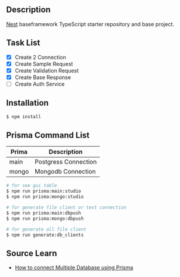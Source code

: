 ## Description

[Nest](https://github.com/nestjs/nest) baseframework TypeScript starter repository and base project.

## Task List

- [x] Create 2 Connection
- [x] Create Sample Request
- [x] Create Validation Request
- [x] Create Base Response
- [ ] Create Auth Service

## Installation

```bash
$ npm install
```

## Prisma Command List
| Prima | Description |
| ----------- | ----------- |
| main | Postgress Connection |
| mongo | Mongodb Connection |
```bash
# for see gui table
$ npm run prisma:main:studio
$ npm run prisma:mongo:studio

# for generate file client or test connection
$ npm run prisma:main:dbpush
$ npm run prisma:mongo:dbpush

# for generate all file client
$ npm run generate:db_clients
```

## Source Learn
- [How to connect Multiple Database using Prisma](https://dulanwirajith.medium.com/how-to-connect-multiple-databases-using-prisma-in-nest-js-e8908529ba38)
